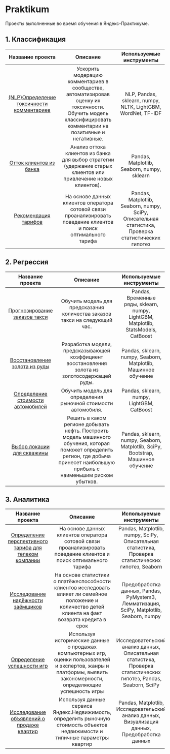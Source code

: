 # Praktikum
Проекты выполненные во время обучения в Яндекс-Практикуме.

## 1. Классификация
| Название проекта | Описание | Используемые инструменты |
| :--------------: | :------: | :----------------------: |
| [(NLP)Определение токсичности комментариев](Определение%20токсичных%20комментариев) | Ускорить модерацию комментариев в сообществе, автоматизировав оценку их токсичности. Обучить модель классифицировать комментарии на позитивные и негативные. | NLP, Pandas, sklearn, numpy, NLTK, LightGBM, WordNet, TF-IDF |
| [Отток клиентов из банка](Отток%20клиентов) | Анализ оттока клиентов из банка для выбор стратегии (удержание старых клиентов или привлечение новых клиентов). | Pandas, Matplotlib, Seaborn, numpy, sklearn |
| [Рекомендация тарифов](Рекомендация%20тарифов) | На основе данных клиентов оператора сотовой связи проанализировать поведение клиентов и поиск оптимального тарифа | Pandas, Matplotlib, Seaborn, numpy, SciPy, Описательная статистика, Проверка статистических гипотез |


## 2. Регрессия
| Название проекта | Описание | Используемые инструменты |
| :--------------: | :------: | :----------------------: |
| [Прогнозирование заказов такси](Прогнозирование%20заказов%20такси) | Обучить модель для предсказания количества заказов такси на следующий час. | Pandas, Временные ряды, sklearn, numpy, LightGBM, Matplotlib, StatsModels, CatBoost |
| [Восстановление золота из руды](Восстановление%20золота%20из%20руды) | Разработка модели, предсказывающей коэффициент восстановления золота из золотосодержащей руды. | Pandas, sklearn, numpy, Seaborn, Matplotlib, Машинное обучение |
| [Определение стоимости автомобилей](Определение%20стоимости%20автомобилей) | Обучить модель для определения рыночной стоимости автомобиля. | Pandas, sklearn, numpy, LightGBM, CatBoost |
| [Выбор локации для скважины](Выбор%20локации%20для%20скважины) | Решить в каком регионе добывать нефть. Построить модель машинного обучения, которая поможет определить регион, где добыча принесет наибольшую прибыль с наименьшим риском убытков. | Pandas, sklearn, numpy, Seaborn, Matplotlib, SciPy, Bootstrap, Машинное обучение |



## 3. Аналитика
| Название проекта | Описание | Используемые инструменты |
| :--------------: | :------: | :----------------------: |
| [Определение перспективного тарифа для телеком компании](Определение%20перспективного%20тарифа%20для%20телеком%20компании) | На основе данных клиентов оператора сотовой связи проанализировать поведение клиентов и поиск оптимального тарифа | Pandas, Matplotlib, numpy, SciPy, Описательная статистика, Проверка статистических гипотез, Seaborn |
| [Исследование надёжности заёмщиков](Исследование%20надежности%20заемщиков) | На основе статистики о платёжеспособности клиентов исследовать влияет ли семейное положение и количество детей клиента на факт возврата кредита в срок | Предобработка данных, Pandas, PyMystem3, Лемматизация, SciPy, Matplotlib, Seaborn, numpy |
| [Определение успешности игр](Определение%20успешности%20игр) | Используя исторические данные о продажах компьютерных игр, оценки пользователей и экспертов, жанры и платформы, выявить закономерности, определяющие успешность игры  | Исследовательский анализ данных, Описательная статистика, Проверка статистических гипотез, Pandas,  Seaborn, SciPy |
| [Исследование объявлений о продаже квартир](Исследование%20объявлений%20о%20продаже%20квартир) | Используя данные сервиса Яндекс.Недвижимость, определить рыночную стоимость объектов недвижимости и типичные параметры квартир | Pandas, Matplotlib, Исследовательский анализ данных, Визуализация данных, Предобработка данных |

